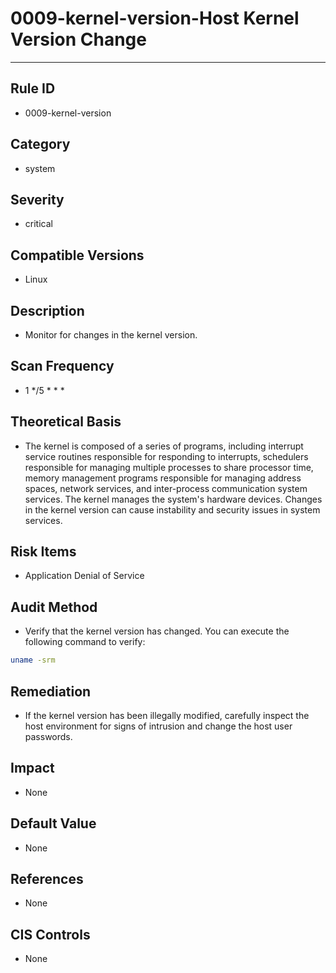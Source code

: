 # 0009-kernel-version-Host Kernel Version Change
---

## Rule ID

- 0009-kernel-version


## Category

- system


## Severity

- critical


## Compatible Versions

- Linux


## Description

- Monitor for changes in the kernel version.


## Scan Frequency

- 1 */5 * * *


## Theoretical Basis

- The kernel is composed of a series of programs, including interrupt service routines responsible for responding to interrupts, schedulers responsible for managing multiple processes to share processor time, memory management programs responsible for managing address spaces, network services, and inter-process communication system services. The kernel manages the system's hardware devices. Changes in the kernel version can cause instability and security issues in system services.


## Risk Items

- Application Denial of Service


## Audit Method

- Verify that the kernel version has changed. You can execute the following command to verify:

```bash
uname -srm
```


## Remediation

- If the kernel version has been illegally modified, carefully inspect the host environment for signs of intrusion and change the host user passwords.


## Impact

- None


## Default Value

- None


## References

- None


## CIS Controls

- None